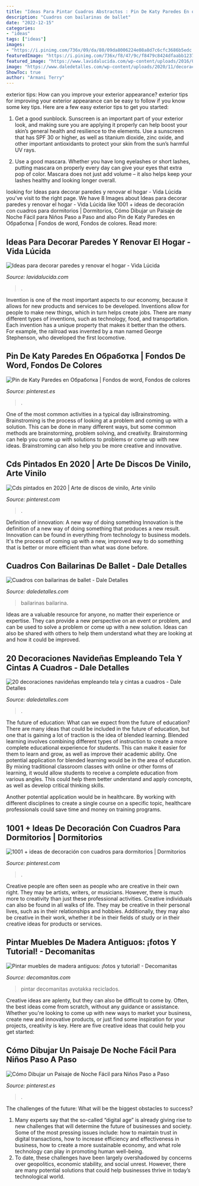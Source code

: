 ```yaml
---
title: "Ideas Para Pintar Cuadros Abstractos : Pin De Katy Paredes En обработка"
description: "Cuadros con bailarinas de ballet"
date: "2022-12-15"
categories:
- "ideas"
tags: ["ideas"]
images:
- "https://i.pinimg.com/736x/09/da/80/09da8006224e08a8d7c6cfc3686b5edc.jpg"
featuredImage: "https://i.pinimg.com/736x/f8/47/9c/f8479c8424dfaabb1237eb6e21c9a896.jpg"
featured_image: "https://www.lavidalucida.com/wp-content/uploads/2016/02/mariposas-pintadas-en-la-pared-del-cuarto-de-niños.jpg"
image: "https://www.daledetalles.com/wp-content/uploads/2020/11/decoracion-con-liston-a-cuadros14.jpg"
ShowToc: true
author: "Armani Terry"
---
```



exterior tips: How can you improve your exterior appearance?
exterior tips for improving your exterior appearance can be easy to follow if you know some key tips. Here are a few easy exterior tips to get you started:
1. Get a good sunblock. Sunscreen is an important part of your exterior look, and making sure you are applying it properly can help boost your skin’s general health and resilience to the elements. Use a sunscreen that has SPF 30 or higher, as well as titanium dioxide, zinc oxide, and other important antioxidants to protect your skin from the sun’s harmful UV rays.

2. Use a good mascara. Whether you have long eyelashes or short lashes, putting mascara on properly every day can give your eyes that extra pop of color. Mascara does not just add volume – it also helps keep your lashes healthy and looking longer overall.

	

		
looking for Ideas para decorar paredes y renovar el hogar - Vida Lúcida you've visit to the right page. We have 8 Images about Ideas para decorar paredes y renovar el hogar - Vida Lúcida like 1001 + ideas de decoración con cuadros para dormitorios | Dormitorios, Cómo Dibujar un Paisaje de Noche Fácil para Niños Paso a Paso and also Pin de Katy Paredes en Обработка | Fondos de word, Fondos de colores. Read more:
		
    
## Ideas Para Decorar Paredes Y Renovar El Hogar - Vida Lúcida

<img loading=lazy src="https://www.lavidalucida.com/wp-content/uploads/2016/02/mariposas-pintadas-en-la-pared-del-cuarto-de-niños.jpg" onerror="this.onerror=null;this.src='https://tse1.mm.bing.net/th?id=OIP.fr1PxNOSaBZ3RfUydXkiDQHaJ4&amp;pid=15.1';" alt="Ideas para decorar paredes y renovar el hogar - Vida Lúcida">

_Source: lavidalucida.com_

>. 

	

Invention is one of the most important aspects to our economy, because it allows for new products and services to be developed. Inventions allow for people to make new things, which in turn helps create jobs. There are many different types of inventions, such as technology, food, and transportation. Each invention has a unique property that makes it better than the others. For example, the railroad was invented by a man named George Stephenson, who developed the first locomotive.

    
## Pin De Katy Paredes En Обработка | Fondos De Word, Fondos De Colores

<img loading=lazy src="https://i.pinimg.com/736x/f8/47/9c/f8479c8424dfaabb1237eb6e21c9a896.jpg" onerror="this.onerror=null;this.src='https://tse2.mm.bing.net/th?id=OIP.5a6CxgXrRW_ZcG35-_1T0gHaNK&amp;pid=15.1';" alt="Pin de Katy Paredes en Обработка | Fondos de word, Fondos de colores">

_Source: pinterest.es_

>. 

	

One of the most common activities in a typical day isBrainstroming. Brainstroming is the process of looking at a problem and coming up with a solution. This can be done in many different ways, but some common methods are brainstorming, problem solving, and creativity. Brainstorming can help you come up with solutions to problems or come up with new ideas. Brainstroming can also help you be more creative and innovative.

    
## Cds Pintados En 2020 | Arte De Discos De Vinilo, Arte Vinilo

<img loading=lazy src="https://i.pinimg.com/736x/09/da/80/09da8006224e08a8d7c6cfc3686b5edc.jpg" onerror="this.onerror=null;this.src='https://tse1.mm.bing.net/th?id=OIP.5T7mS95PG4rDZz2bhDnA3AAAAA&amp;pid=15.1';" alt="Cds pintados en 2020 | Arte de discos de vinilo, Arte vinilo">

_Source: pinterest.com_

>. 

	

Definition of innovation: A new way of doing something
Innovation is the definition of a new way of doing something that produces a new result. Innovation can be found in everything from technology to business models. It's the process of coming up with a new, improved way to do something that is better or more efficient than what was done before.

    
## Cuadros Con Bailarinas De Ballet - Dale Detalles

<img loading=lazy src="https://i2.wp.com/www.daledetalles.com/wp-content/uploads/2018/01/cuadro-con-bailarinas-de-ballet.jpg?resize=550%2C690" onerror="this.onerror=null;this.src='https://tse4.mm.bing.net/th?id=OIP.XXcreDRYIfZRJi9zrOIV1AHaJS&amp;pid=15.1';" alt="Cuadros con bailarinas de ballet - Dale Detalles">

_Source: daledetalles.com_

>bailarinas bailarina. 

	

Ideas are a valuable resource for anyone, no matter their experience or expertise. They can provide a new perspective on an event or problem, and can be used to solve a problem or come up with a new solution. Ideas can also be shared with others to help them understand what they are looking at and how it could be improved.

    
## 20 Decoraciones Navideñas Empleando Tela Y Cintas A Cuadros - Dale Detalles

<img loading=lazy src="https://www.daledetalles.com/wp-content/uploads/2020/11/decoracion-con-liston-a-cuadros14.jpg" onerror="this.onerror=null;this.src='https://tse4.mm.bing.net/th?id=OIP.lOxMmHGllgtM0QciCUXHDQHaQH&amp;pid=15.1';" alt="20 decoraciones navideñas empleando tela y cintas a cuadros - Dale Detalles">

_Source: daledetalles.com_

>. 

	

The future of education: What can we expect from the future of education?
There are many ideas that could be included in the future of education, but one that is gaining a lot of traction is the idea of blended learning. Blended learning involves combining different types of instruction to create a more complete educational experience for students. This can make it easier for them to learn and grow, as well as improve their academic ability.
One potential application for blended learning would be in the area of education. By mixing traditional classroom classes with online or other forms of learning, it would allow students to receive a complete education from various angles. This could help them better understand and apply concepts, as well as develop critical thinking skills.

Another potential application would be in healthcare. By working with different disciplines to create a single course on a specific topic, healthcare professionals could save time and money on training programs.

    
## 1001 + Ideas De Decoración Con Cuadros Para Dormitorios | Dormitorios

<img loading=lazy src="https://i.pinimg.com/736x/99/13/a3/9913a3c79b5d072e47cf6fbd607c34be.jpg" onerror="this.onerror=null;this.src='https://tse4.mm.bing.net/th?id=OIP.73HjsMdNz1liunr8zRMRuAHaLH&amp;pid=15.1';" alt="1001 + ideas de decoración con cuadros para dormitorios | Dormitorios">

_Source: pinterest.com_

>. 

	

Creative people are often seen as people who are creative in their own right. They may be artists, writers, or musicians. However, there is much more to creativity than just these professional activities. Creative individuals can also be found in all walks of life. They may be creative in their personal lives, such as in their relationships and hobbies. Additionally, they may also be creative in their work, whether it be in their fields of study or in their creative ideas for products or services.

    
## Pintar Muebles De Madera Antiguos: ¡fotos Y Tutorial! - Decomanitas

<img loading=lazy src="https://www.decomanitas.com/wp-content/uploads/2015/05/20-ideas-para-pintar-muebles-de-madera-antiguos-a-todo-color-1.jpg" onerror="this.onerror=null;this.src='https://tse2.mm.bing.net/th?id=OIP.LA9naU-NINaAMTVcvs0rUQAAAA&amp;pid=15.1';" alt="Pintar muebles de madera antiguos: ¡fotos y tutorial! - Decomanitas">

_Source: decomanitas.com_

>pintar decomanitas avotakka reciclados. 

	

Creative ideas are aplenty, but they can also be difficult to come by. Often, the best ideas come from scratch, without any guidance or assistance. Whether you're looking to come up with new ways to market your business, create new and innovative products, or just find some inspiration for your projects, creativity is key. Here are five creative ideas that could help you get started: 

    
## Cómo Dibujar Un Paisaje De Noche Fácil Para Niños Paso A Paso

<img loading=lazy src="https://i.pinimg.com/736x/63/b9/f0/63b9f0b203586ea52351152653cfd369.jpg" onerror="this.onerror=null;this.src='https://tse4.mm.bing.net/th?id=OIP.znslUhHckmH2wHeswGx7ywHaEK&amp;pid=15.1';" alt="Cómo Dibujar un Paisaje de Noche Fácil para Niños Paso a Paso">

_Source: pinterest.es_

>. 

	

The challenges of the future: What will be the biggest obstacles to success?
1. Many experts say that the so-called “digital age” is already giving rise to new challenges that will determine the future of businesses and society. Some of the most pressing issues include: how to maintain trust in digital transactions, how to increase efficiency and effectiveness in business, how to create a more sustainable economy, and what role technology can play in promoting human well-being.
2. To date, these challenges have been largely overshadowed by concerns over geopolitics, economic stability, and social unrest. However, there are many potential solutions that could help businesses thrive in today’s technological world.

